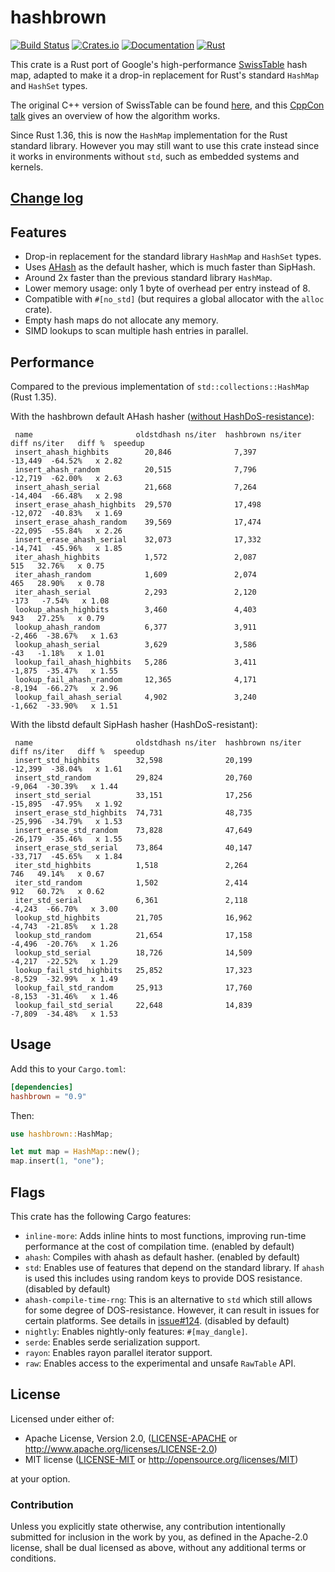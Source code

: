 hashbrown
=========

[![Build Status](https://travis-ci.com/rust-lang/hashbrown.svg?branch=master)](https://travis-ci.com/rust-lang/hashbrown)
[![Crates.io](https://img.shields.io/crates/v/hashbrown.svg)](https://crates.io/crates/hashbrown)
[![Documentation](https://docs.rs/hashbrown/badge.svg)](https://docs.rs/hashbrown)
[![Rust](https://img.shields.io/badge/rust-1.36.0%2B-blue.svg?maxAge=3600)](https://github.com/rust-lang/hashbrown)

This crate is a Rust port of Google's high-performance [SwissTable] hash
map, adapted to make it a drop-in replacement for Rust's standard `HashMap`
and `HashSet` types.

The original C++ version of SwissTable can be found [here], and this
[CppCon talk] gives an overview of how the algorithm works.

Since Rust 1.36, this is now the `HashMap` implementation for the Rust standard
library. However you may still want to use this crate instead since it works
in environments without `std`, such as embedded systems and kernels.

[SwissTable]: https://abseil.io/blog/20180927-swisstables
[here]: https://github.com/abseil/abseil-cpp/blob/master/absl/container/internal/raw_hash_set.h
[CppCon talk]: https://www.youtube.com/watch?v=ncHmEUmJZf4

## [Change log](CHANGELOG.md)

## Features

- Drop-in replacement for the standard library `HashMap` and `HashSet` types.
- Uses [AHash](https://github.com/tkaitchuck/aHash) as the default hasher, which is much faster than SipHash.
- Around 2x faster than the previous standard library `HashMap`.
- Lower memory usage: only 1 byte of overhead per entry instead of 8.
- Compatible with `#[no_std]` (but requires a global allocator with the `alloc` crate).
- Empty hash maps do not allocate any memory.
- SIMD lookups to scan multiple hash entries in parallel.

## Performance

Compared to the previous implementation of `std::collections::HashMap` (Rust 1.35).

With the hashbrown default AHash hasher ([without HashDoS-resistance](#Flags)):

```text
 name                       oldstdhash ns/iter  hashbrown ns/iter  diff ns/iter   diff %  speedup 
 insert_ahash_highbits        20,846              7,397                   -13,449  -64.52%   x 2.82 
 insert_ahash_random          20,515              7,796                   -12,719  -62.00%   x 2.63 
 insert_ahash_serial          21,668              7,264                   -14,404  -66.48%   x 2.98 
 insert_erase_ahash_highbits  29,570              17,498                  -12,072  -40.83%   x 1.69 
 insert_erase_ahash_random    39,569              17,474                  -22,095  -55.84%   x 2.26 
 insert_erase_ahash_serial    32,073              17,332                  -14,741  -45.96%   x 1.85 
 iter_ahash_highbits          1,572               2,087                       515   32.76%   x 0.75 
 iter_ahash_random            1,609               2,074                       465   28.90%   x 0.78 
 iter_ahash_serial            2,293               2,120                      -173   -7.54%   x 1.08 
 lookup_ahash_highbits        3,460               4,403                       943   27.25%   x 0.79 
 lookup_ahash_random          6,377               3,911                    -2,466  -38.67%   x 1.63 
 lookup_ahash_serial          3,629               3,586                       -43   -1.18%   x 1.01 
 lookup_fail_ahash_highbits   5,286               3,411                    -1,875  -35.47%   x 1.55 
 lookup_fail_ahash_random     12,365              4,171                    -8,194  -66.27%   x 2.96 
 lookup_fail_ahash_serial     4,902               3,240                    -1,662  -33.90%   x 1.51 
```

With the libstd default SipHash hasher (HashDoS-resistant):

```text
 name                       oldstdhash ns/iter  hashbrown ns/iter  diff ns/iter   diff %  speedup 
 insert_std_highbits        32,598              20,199                  -12,399  -38.04%   x 1.61 
 insert_std_random          29,824              20,760                   -9,064  -30.39%   x 1.44 
 insert_std_serial          33,151              17,256                  -15,895  -47.95%   x 1.92 
 insert_erase_std_highbits  74,731              48,735                  -25,996  -34.79%   x 1.53 
 insert_erase_std_random    73,828              47,649                  -26,179  -35.46%   x 1.55 
 insert_erase_std_serial    73,864              40,147                  -33,717  -45.65%   x 1.84 
 iter_std_highbits          1,518               2,264                       746   49.14%   x 0.67 
 iter_std_random            1,502               2,414                       912   60.72%   x 0.62 
 iter_std_serial            6,361               2,118                    -4,243  -66.70%   x 3.00 
 lookup_std_highbits        21,705              16,962                   -4,743  -21.85%   x 1.28 
 lookup_std_random          21,654              17,158                   -4,496  -20.76%   x 1.26 
 lookup_std_serial          18,726              14,509                   -4,217  -22.52%   x 1.29 
 lookup_fail_std_highbits   25,852              17,323                   -8,529  -32.99%   x 1.49 
 lookup_fail_std_random     25,913              17,760                   -8,153  -31.46%   x 1.46 
 lookup_fail_std_serial     22,648              14,839                   -7,809  -34.48%   x 1.53 
```

## Usage

Add this to your `Cargo.toml`:

```toml
[dependencies]
hashbrown = "0.9"
```

Then:

```rust
use hashbrown::HashMap;

let mut map = HashMap::new();
map.insert(1, "one");
```
## Flags
This crate has the following Cargo features:

- `inline-more`: Adds inline hints to most functions, improving run-time performance at the cost
   of compilation time. (enabled by default)
- `ahash`: Compiles with ahash as default hasher. (enabled by default)
- `std`: Enables use of features that depend on the standard library.
   If `ahash` is used this includes using random keys to provide DOS resistance. (disabled by default)
- `ahash-compile-time-rng`: This is an alternative to `std` which still allows for some degree of DOS-resistance.
   However, it can result in issues for certain platforms.
   See details in [issue#124](https://github.com/rust-lang/hashbrown/issues/124). (disabled by default)
- `nightly`: Enables nightly-only features: `#[may_dangle]`.
- `serde`: Enables serde serialization support.
- `rayon`: Enables rayon parallel iterator support.
- `raw`: Enables access to the experimental and unsafe `RawTable` API.


## License

Licensed under either of:

 * Apache License, Version 2.0, ([LICENSE-APACHE](LICENSE-APACHE) or http://www.apache.org/licenses/LICENSE-2.0)
 * MIT license ([LICENSE-MIT](LICENSE-MIT) or http://opensource.org/licenses/MIT)

at your option.

### Contribution

Unless you explicitly state otherwise, any contribution intentionally submitted
for inclusion in the work by you, as defined in the Apache-2.0 license, shall be dual licensed as above, without any
additional terms or conditions.
